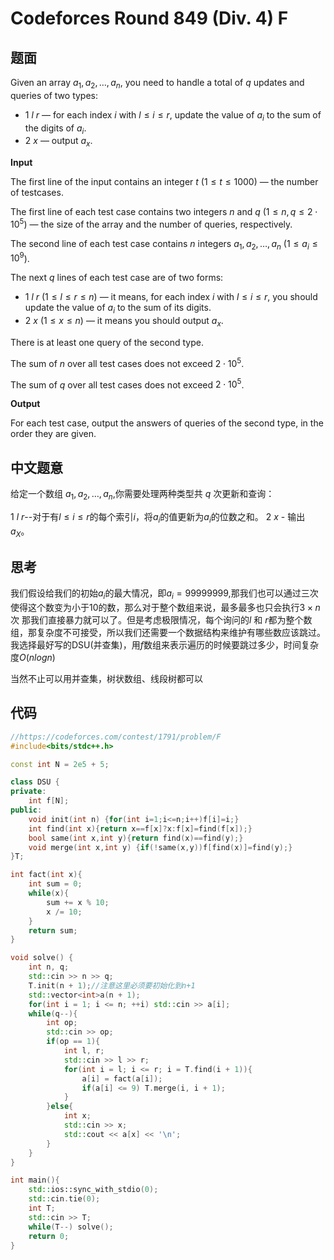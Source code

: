 # Codeforces Round 849 (Div. 4) F

## 题面

Given an array $a_1, a_2, \dots, a_n$, you need to handle a total of $q$ updates and queries of two types:

-   $1$ $l$ $r$ — for each index $i$ with $l \leq i \leq r$, update the value of $a_i$ to the sum of the digits of $a_i$.
-   $2$ $x$ — output $a_x$.

**Input**

The first line of the input contains an integer $t$ ($1 \leq t \leq 1000$) — the number of testcases.

The first line of each test case contains two integers $n$ and $q$ ($1 \le n, q \le 2 \cdot 10^5$) — the size of the array and the number of queries, respectively.

The second line of each test case contains $n$ integers $a_1, a_2, \dots, a_n$ ($1 \le a_i \le 10^9$).

The next $q$ lines of each test case are of two forms:

-   $1$ $l$ $r$ ($1 \leq l \leq r \leq n$) — it means, for each index $i$ with $l \leq i \leq r$, you should update the value of $a_i$ to the sum of its digits.
-   $2$ $x$ ($1 \leq x \leq n$) — it means you should output $a_x$.

There is at least one query of the second type.

The sum of $n$ over all test cases does not exceed $2 \cdot 10^5$.

The sum of $q$ over all test cases does not exceed $2 \cdot 10^5$.

**Output**

For each test case, output the answers of queries of the second type, in the order they are given.

## 中文题意

给定一个数组 $a_1, a_2, \dots, a_n$,你需要处理两种类型共 $q$ 次更新和查询：

1 $l$ $r$--对于有$l \leq i \leq r$的每个索引$i$，将$a_i$的值更新为$a_i$的位数之和。
2 $x$ - 输出 $a_X$。

## 思考

我们假设给我们的初始$a_i$的最大情况，即$a_i = 99999999$,那我们也可以通过三次使得这个数变为小于$10$的数，那么对于整个数组来说，最多最多也只会执行$3\times n$次
那我们直接暴力就可以了。但是考虑极限情况，每个询问的$l$ 和 $r$都为整个数组，那复杂度不可接受，所以我们还需要一个数据结构来维护有哪些数应该跳过。我选择最好写的DSU(并查集)，用$f$数组来表示遍历的时候要跳过多少，时间复杂度$O(nlogn)$

当然不止可以用并查集，树状数组、线段树都可以

## 代码
```c++
//https://codeforces.com/contest/1791/problem/F
#include<bits/stdc++.h>

const int N = 2e5 + 5;

class DSU {
private:
    int f[N];
public:
    void init(int n) {for(int i=1;i<=n;i++)f[i]=i;}
    int find(int x){return x==f[x]?x:f[x]=find(f[x]);}
    bool same(int x,int y){return find(x)==find(y);}
    void merge(int x,int y) {if(!same(x,y))f[find(x)]=find(y);}
}T;

int fact(int x){
    int sum = 0;
    while(x){
        sum += x % 10;
        x /= 10;
    }
    return sum;
}

void solve() {
    int n, q;
    std::cin >> n >> q;
    T.init(n + 1);//注意这里必须要初始化到n+1
    std::vector<int>a(n + 1);
    for(int i = 1; i <= n; ++i) std::cin >> a[i];
    while(q--){
        int op;
        std::cin >> op;
        if(op == 1){
            int l, r;
            std::cin >> l >> r;
            for(int i = l; i <= r; i = T.find(i + 1)){
                a[i] = fact(a[i]);
                if(a[i] <= 9) T.merge(i, i + 1);
            }
        }else{
            int x;
            std::cin >> x;
            std::cout << a[x] << '\n';
        }
    } 
}

int main(){
    std::ios::sync_with_stdio(0);
    std::cin.tie(0);
    int T;
    std::cin >> T;
    while(T--) solve();
    return 0;
}
```